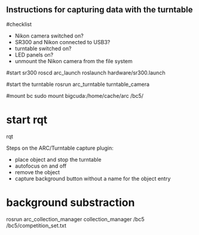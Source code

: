 ## Instructions for capturing data with the turntable


#checklist
* Nikon camera switched on?
* SR300 and Nikon connected to USB3?
* turntable switched on?
* LED panels on?
* unmount the Nikon camera from the file system 


#start sr300
roscd arc_launch
roslaunch  hardware/sr300.launch

#start the turntable
rosrun arc_turntable turntable_camera

#mount bc
sudo mount bigcuda:/home/cache/arc /bc5/

# start rqt
rqt

Steps on the ARC/Turntable capture plugin:
* place object and stop the turntable
* autofocus on and off
* remove the object
* capture background button without a name for the object entry


# background substraction
rosrun arc_collection_manager  collection_manager  /bc5 /bc5/competition_set.txt
